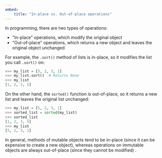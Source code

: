 ```yaml
---
embed:
    title: "In-place vs. Out-of-place operations"
---
```


In programming, there are two types of operations:
- "In-place" operations, which modify the original object
- "Out-of-place" operations, which returns a new object and leaves the original object unchanged

For example, the `.sort()` method of lists is in-place, so it modifies the list you call `.sort()` on:
```python
>>> my_list = [5, 2, 3, 1]
>>> my_list.sort()  # Returns None
>>> my_list
[1, 2, 3, 5]
```
On the other hand, the `sorted()` function is out-of-place, so it returns a new list and leaves the original list unchanged:
```python
>>> my_list = [5, 2, 3, 1]
>>> sorted_list = sorted(my_list)
>>> sorted_list
[1, 2, 3, 5]
>>> my_list
[5, 2, 3, 1]
```
In general, methods of mutable objects tend to be in-place (since it can be expensive to create a new object), whereas operations on immutable objects are always out-of-place (since they cannot be modified)
.
